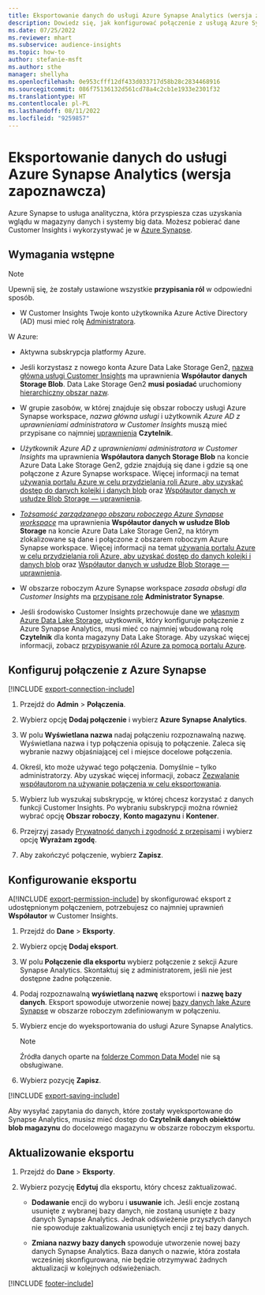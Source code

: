 ```yaml
---
title: Eksportowanie danych do usługi Azure Synapse Analytics (wersja zapoznawcza)
description: Dowiedz się, jak konfigurować połączenie z usługą Azure Synapse Analytics.
ms.date: 07/25/2022
ms.reviewer: mhart
ms.subservice: audience-insights
ms.topic: how-to
author: stefanie-msft
ms.author: sthe
manager: shellyha
ms.openlocfilehash: 0e953cfff12df433d033717d58b28c2834468916
ms.sourcegitcommit: 086f75136132d561cd78a4c2cb1e1933e2301f32
ms.translationtype: HT
ms.contentlocale: pl-PL
ms.lasthandoff: 08/11/2022
ms.locfileid: "9259857"
---
```

# <a name="export-data-to-azure-synapse-analytics-preview"></a>Eksportowanie danych do usługi Azure Synapse Analytics (wersja zapoznawcza)

Azure Synapse to usługa analityczna, która przyspiesza czas uzyskania wglądu w magazyny danych i systemy big data. Możesz pobierać dane Customer Insights i wykorzystywać je w [Azure Synapse](/azure/synapse-analytics/overview-what-is).

## <a name="prerequisites"></a>Wymagania wstępne

> [!NOTE]
> Upewnij się, że zostały ustawione wszystkie **przypisania ról** w odpowiedni sposób.

- W Customer Insights Twoje konto użytkownika Azure Active Directory (AD) musi mieć rolę [Administratora](permissions.md#add-users).

W Azure:

- Aktywna subskrypcja platformy Azure.

- Jeśli korzystasz z nowego konta Azure Data Lake Storage Gen2, [nazwa główna usługi Customer Insights](connect-service-principal.md) ma uprawnienia **Współautor danych Storage Blob**. Data Lake Storage Gen2 **musi posiadać** uruchomiony [hierarchiczny obszar nazw](/azure/storage/blobs/data-lake-storage-namespace).

- W grupie zasobów, w której znajduje się obszar roboczy usługi Azure Synapse workspace, *nazwa główna usługi* i użytkownik *Azure AD  z uprawnieniami administratora w Customer Insights* muszą mieć przypisane co najmniej [uprawnienia](/azure/role-based-access-control/role-assignments-portal)  **Czytelnik**.

- *Użytkownik Azure AD z uprawnieniami administratora w Customer Insights* ma uprawnienia **Współautora danych Storage Blob** na koncie Azure Data Lake Storage Gen2, gdzie znajdują się dane i gdzie są one połączone z Azure Synapse workspace. Więcej informacji na temat [używania portalu Azure w celu przydzielania roli Azure, aby uzyskać dostęp do danych kolejki i danych blob](/azure/storage/common/storage-auth-aad-rbac-portal) oraz [Współautor danych w usłudze Blob Storage — uprawnienia](/azure/role-based-access-control/built-in-roles#storage-blob-data-contributor).

- *[Tożsamość zarządzanego obszaru roboczego Azure Synapse workspace](/azure/synapse-analytics/security/synapse-workspace-managed-identity)* ma uprawnienia **Współautor danych w usłudze Blob Storage** na koncie Azure Data Lake Storage Gen2, na którym zlokalizowane są dane i połączone z obszarem roboczym Azure Synapse workspace. Więcej informacji na temat [używania portalu Azure w celu przydzielania roli Azure, aby uzyskać dostęp do danych kolejki i danych blob](/azure/storage/common/storage-auth-aad-rbac-portal) oraz [Współautor danych w usłudze Blob Storage — uprawnienia](/azure/role-based-access-control/built-in-roles#storage-blob-data-contributor).

- W obszarze roboczym Azure Synapse workspace *zasada obsługi dla Customer Insights* ma [przypisane role](/azure/synapse-analytics/security/how-to-set-up-access-control) **Administrator Synapse**.

- Jeśli środowisko Customer Insights przechowuje dane we [własnym Azure Data Lake Storage](own-data-lake-storage.md), użytkownik, który konfiguruje połączenie z Azure Synapse Analytics, musi mieć co najmniej wbudowaną rolę **Czytelnik** dla konta magazyny Data Lake Storage. Aby uzyskać więcej informacji, zobacz [przypisywanie ról Azure za pomocą portalu Azure](/azure/role-based-access-control/role-assignments-portal).

## <a name="set-up-connection-to-azure-synapse"></a>Konfiguruj połączenie z Azure Synapse

[!INCLUDE [export-connection-include](includes/export-connection-admn.md)]

1. Przejdź do **Admin** > **Połączenia**.

1. Wybierz opcję **Dodaj połączenie** i wybierz **Azure Synapse Analytics**.

1. W polu **Wyświetlana nazwa** nadaj połączeniu rozpoznawalną nazwę. Wyświetlana nazwa i typ połączenia opisują to połączenie. Zaleca się wybranie nazwy objaśniającej cel i miejsce docelowe połączenia.

1. Określ, kto może używać tego połączenia. Domyślnie – tylko administratorzy. Aby uzyskać więcej informacji, zobacz [Zezwalanie współautorom na używanie połączenia w celu eksportowania](connections.md#allow-contributors-to-use-a-connection-for-exports).

1. Wybierz lub wyszukaj subskrypcję, w której chcesz korzystać z danych funkcji Customer Insights. Po wybraniu subskrypcji można również wybrać opcję **Obszar roboczy**, **Konto magazynu** i **Kontener**.

1. Przejrzyj zasady [Prywatność danych i zgodność z przepisami](connections.md#data-privacy-and-compliance) i wybierz opcję **Wyrażam zgodę**.

1. Aby zakończyć połączenie, wybierz **Zapisz**.

## <a name="configure-an-export"></a>Konfigurowanie eksportu

A[!INCLUDE [export-permission-include](includes/export-permission.md)] by skonfigurować eksport z udostępnionym połączeniem, potrzebujesz co najmniej uprawnień **Współautor** w Customer Insights.

1. Przejdź do **Dane** > **Eksporty**.

1. Wybierz opcję **Dodaj eksport**.

1. W polu **Połączenie dla eksportu** wybierz połączenie z sekcji Azure Synapse Analytics. Skontaktuj się z administratorem, jeśli nie jest dostępne żadne połączenie.

1. Podaj rozpoznawalną **wyświetlaną nazwę** eksportowi i **nazwę bazy danych**. Eksport spowoduje utworzenie nowej [bazy danych lake Azure Synapse](/azure/synapse-analytics/database-designer/concepts-lake-database) w obszarze roboczym zdefiniowanym w połączeniu.

1. Wybierz encje do wyeksportowania do usługi Azure Synapse Analytics.
   > [!NOTE]
   > Źródła danych oparte na [folderze Common Data Model](connect-common-data-model.md) nie są obsługiwane.

1. Wybierz pozycję **Zapisz**.

[!INCLUDE [export-saving-include](includes/export-saving.md)]

Aby wysyłać zapytania do danych, które zostały wyeksportowane do Synapse Analytics, musisz mieć dostęp do **Czytelnik danych obiektów blob magazynu** do docelowego magazynu w obszarze roboczym eksportu.

## <a name="update-an-export"></a>Aktualizowanie eksportu

1. Przejdź do **Dane** > **Eksporty**.

1. Wybierz pozycję **Edytuj** dla eksportu, który chcesz zaktualizować.

   - **Dodawanie** encji do wyboru i **usuwanie** ich. Jeśli encje zostaną usunięte z wybranej bazy danych, nie zostaną usunięte z bazy danych Synapse Analytics. Jednak odświeżenie przyszłych danych nie spowoduje zaktualizowania usuniętych encji z tej bazy danych.

   - **Zmiana nazwy bazy danych** spowoduje utworzenie nowej bazy danych Synapse Analytics. Baza danych o nazwie, która została wcześniej skonfigurowana, nie będzie otrzymywać żadnych aktualizacji w kolejnych odświeżeniach.

[!INCLUDE [footer-include](includes/footer-banner.md)]
